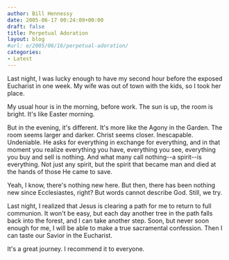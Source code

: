 ```yaml
---
author: Bill Hennessy
date: 2005-06-17 00:24:09+00:00
draft: false
title: Perpetual Adoration
layout: blog
#url: e/2005/06/16/perpetual-adoration/
categories:
- Latest
---
```


Last night, I was lucky enough to have my second hour before the exposed Eucharist in one week.  My wife was out of town with the kids, so I took her place.

My usual hour is in the morning, before work.  The sun is up, the room is bright.  It's like Easter morning.

But in the evening, it's different.  It's more like the Agony in the Garden.  The room seems larger and darker.  Christ seems closer.  Inescapable.  Undeniable.  He asks for everything in exchange for everything, and in that moment you realize everything you have, everything you see, everything you buy and sell is nothing.  And what many call nothing--a spirit--is everything.  Not just any spirit, but the spirit that became man and died at the hands of those He came to save.

Yeah, I know, there's nothing new here.  But then, there has been nothing new since Ecclesiastes, right?  But words cannot describe God.  Still, we try.

Last night, I realized that Jesus is clearing a path for me to return to full communion.  It won't be easy, but each day another tree in the path falls back into the forest, and I can take another step.  Soon, but never soon enough for me,  I will be able to make a true sacramental confession.  Then I can taste our Savior in the Eucharist.

It's a great journey.  I recommend it to everyone.  
